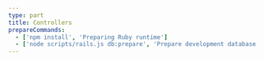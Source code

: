 ```yaml
---
type: part
title: Controllers
prepareCommands:
  - ['npm install', 'Preparing Ruby runtime']
  - ['node scripts/rails.js db:prepare', 'Prepare development database']
---
```

